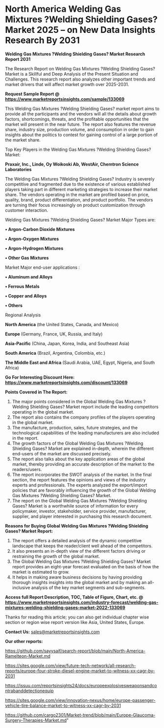 # North America Welding Gas Mixtures ?Welding Shielding Gases? Market 2025 – on New Data Insights Research By 2031

<strong>Welding Gas Mixtures ?Welding Shielding Gases? Market Research Report 2031</strong>

The Research Report on Welding Gas Mixtures ?Welding Shielding Gases? Market is a Skillful and Deep Analysis of the Present Situation and Challenges. This research report also analyzes other important trends and market drivers that will affect market growth over 2025-2031.

<strong>Request Sample Report @ <a href=https://www.marketreportsinsights.com/sample/133069>https://www.marketreportsinsights.com/sample/133069</a></strong>

This Welding Gas Mixtures ?Welding Shielding Gases? market report aims to provide all the participants and the vendors will all the details about growth factors, shortcomings, threats, and the profitable opportunities that the market will present in the near future. The report also features the revenue share, industry size, production volume, and consumption in order to gain insights about the politics to contest for gaining control of a large portion of the market share.

Top Key Players in the Welding Gas Mixtures ?Welding Shielding Gases? Market:

<strong>Praxair, Inc., Linde, Oy Woikoski Ab, WestAir, Chemtron Science Laboratories</strong>

The Welding Gas Mixtures ?Welding Shielding Gases? Industry is severely competitive and fragmented due to the existence of various established players taking part in different marketing strategies to increase their market share. The vendors operating in the market are profiled based on price, quality, brand, product differentiation, and product portfolio. The vendors are turning their focus increasingly on product customization through customer interaction.

Welding Gas Mixtures ?Welding Shielding Gases? Market Major Types are:

<strong>• Argon-Carbon Dioxide Mixtures

• Argon-Oxygen Mixtures

• Argon-Hydrogen Mixtures

• Other Gas Mixtures</strong>

Market Major end-user applications :

<strong>• Aluminum and Alloys

• Ferrous Metals

• Copper and Alloys

• Others</strong>

Regional Analysis

</u><strong><b>North America</b></strong> (the United States, Canada, and Mexico)

<strong><b>Europe </b></strong>(Germany, France, UK, Russia, and Italy)

<strong><b>Asia-Pacific</b></strong> (China, Japan, Korea, India, and Southeast Asia)

<strong><b>South America</b></strong> (Brazil, Argentina, Colombia, etc.)

<strong><b>The Middle East and Africa</b></strong> (Saudi Arabia, UAE, Egypt, Nigeria, and South Africa)

<strong>Go For Interesting Discount Here: <a href=https://www.marketreportsinsights.com/discount/133069>https://www.marketreportsinsights.com/discount/133069</a></strong>

<strong>Points Covered in The Report:</strong>
<ol>
  <li>The major points considered in the Global Welding Gas Mixtures ?Welding Shielding Gases? Market report include the leading competitors operating in the global market.</li>
  <li>The report also contains the company profiles of the players operating in the global market.</li>
  <li>The manufacture, production, sales, future strategies, and the technological capabilities of the leading manufacturers are also included in the report.</li>
  <li>The growth factors of the Global Welding Gas Mixtures ?Welding Shielding Gases? Market are explained in-depth, wherein the different end-users of the market are discussed precisely.</li>
  <li>The report also talks about the key application areas of the global market, thereby providing an accurate description of the market to the readers/users.</li>
  <li>The report incorporates the SWOT analysis of the market. In the final section, the report features the opinions and views of the industry experts and professionals. The experts analyzed the export/import policies that are favorably influencing the growth of the Global Welding Gas Mixtures ?Welding Shielding Gases? Market.</li>
  <li>The report on the Global Welding Gas Mixtures ?Welding Shielding Gases? Market is a worthwhile source of information for every policymaker, investor, stakeholder, service provider, manufacturer, supplier, and player interested in purchasing this research document.</li>
</ol>
<strong>Reasons for Buying Global Welding Gas Mixtures ?Welding Shielding Gases? Market Report:</strong>

<ol>
  <li>The report offers a detailed analysis of the dynamic competitive landscape that keeps the reader/client well ahead of the competitors.</li>
  <li>It also presents an in-depth view of the different factors driving or restraining the growth of the global market.</li>
  <li>The Global Welding Gas Mixtures ?Welding Shielding Gases? Market report provides an eight-year forecast evaluated on the basis of how the market is estimated to grow.</li>
  <li>It helps in making aware business decisions by having providing thorough insights insights into the global market and by making an all-inclusive analysis of the key market segments and sub-segments.</li>
</ol>
<strong>Access full Report Description, TOC, Table of Figure, Chart, etc. @ <a href=https://www.marketreportsinsights.com/industry-forecast/welding-gas-mixtures-welding-shielding-gases-market-2022-133069>https://www.marketreportsinsights.com/industry-forecast/welding-gas-mixtures-welding-shielding-gases-market-2022-133069</a></strong>


Thanks for reading this article; you can also get individual chapter wise section or region wise report version like Asia, United States, Europe.

<strong>Contact Us:</strong>
sales@marketreportsinsights.com

<strong>Our other reports:</strong>

<a href=https://github.com/sayysaif/search-report/blob/main/North-America-Ramelteon-Market.md>https://github.com/sayysaif/search-report/blob/main/North-America-Ramelteon-Market.md</a>

<a href=https://sites.google.com/view/future-tech-network/all-research-reports/europe-four-stroke-diesel-engine-market-to-witness-xx-cagr-by-2031>https://sites.google.com/view/future-tech-network/all-research-reports/europe-four-stroke-diesel-engine-market-to-witness-xx-cagr-by-2031</a>

<a href=https://issuu.com/reportsinsights24/docs/europeexplosivesweaponsandcontrabanddetectionequip>https://issuu.com/reportsinsights24/docs/europeexplosivesweaponsandcontrabanddetectionequip</a>

<a href=https://sites.google.com/view/innovation-nexus/home/europe-passenger-vehicle-tire-balance-market-to-witness-xx-cagr-by-2031>https://sites.google.com/view/innovation-nexus/home/europe-passenger-vehicle-tire-balance-market-to-witness-xx-cagr-by-2031</a>

<a href=https://github.com/cargo2301/Market-trend/blob/main/Europe-Glaucoma-Surgery-Therapies-Market.md>https://github.com/cargo2301/Market-trend/blob/main/Europe-Glaucoma-Surgery-Therapies-Market.md</a>"

